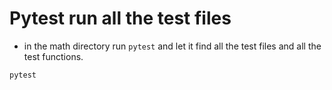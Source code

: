 # Pytest run all the test files

* in the math directory run `pytest` and let it find all the test files and all the test functions.

```
pytest
```


